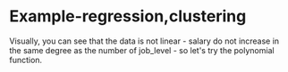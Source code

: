 # Example-regression,clustering

Visually, you can see that the data is not linear - salary do not increase in the same degree as the number of job_level - so let's try the polynomial function.
